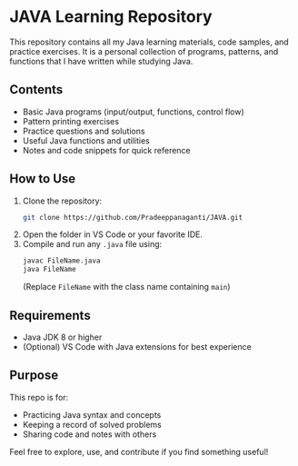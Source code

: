 # JAVA Learning Repository

This repository contains all my Java learning materials, code samples, and practice exercises. It is a personal collection of programs, patterns, and functions that I have written while studying Java.

## Contents
- Basic Java programs (input/output, functions, control flow)
- Pattern printing exercises
- Practice questions and solutions
- Useful Java functions and utilities
- Notes and code snippets for quick reference

## How to Use
1. Clone the repository:
   ```sh
   git clone https://github.com/Pradeeppanaganti/JAVA.git
   ```
2. Open the folder in VS Code or your favorite IDE.
3. Compile and run any `.java` file using:
   ```sh
   javac FileName.java
   java FileName
   ```
   (Replace `FileName` with the class name containing `main`)

## Requirements
- Java JDK 8 or higher
- (Optional) VS Code with Java extensions for best experience

## Purpose
This repo is for:
- Practicing Java syntax and concepts
- Keeping a record of solved problems
- Sharing code and notes with others

Feel free to explore, use, and contribute if you find something useful!
